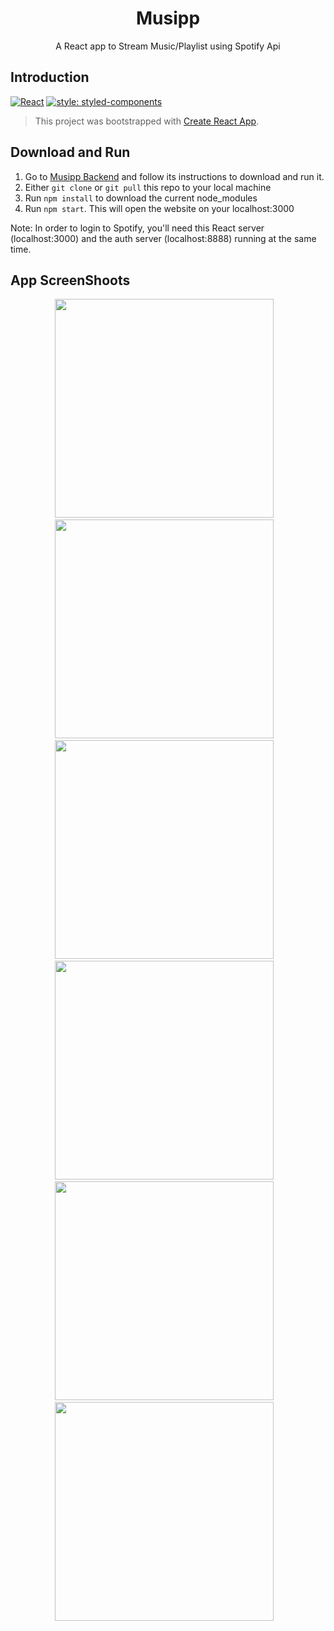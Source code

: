 <h1 align='center'> Musipp </h1>
<p align='center'>A React app to Stream Music/Playlist using Spotify Api</p>

## Introduction

[![React](https://img.shields.io/badge/React-16.9.0-black.svg?style=rounded-square)](https://reactjs.org/)
[![style: styled-components](https://img.shields.io/badge/style-%F0%9F%92%85%20styled--components-orange.svg?colorB=daa357&colorA=db748e)](https://github.com/styled-components/styled-components)

> This project was bootstrapped with [Create React App](https://github.com/facebook/create-react-app).

## Download and Run

1. Go to [Musipp Backend](https://github.com/fikribasa/musipp-backend) and follow its instructions to download and run it.
2. Either `git clone` or `git pull` this repo to your local machine
3. Run `npm install` to download the current node_modules
4. Run `npm start`. This will open the website on your localhost:3000

Note: In order to login to Spotify, you'll need this React server (localhost:3000) and the auth server (localhost:8888) running at the same time.

## App ScreenShoots

<p align='center'>

  <span>
      <image  width="350px" src='./screenshoot/landing.JPG' /> &nbsp;&nbsp;
      <image src='./screenshoot/profile.JPG'  width="350px" /> &nbsp;&nbsp;
      <image src='./screenshoot/top track.JPG'  width="350px"/>  &nbsp;&nbsp;
      <image src='./screenshoot/playlists.JPG'  width="350px" /> &nbsp;&nbsp;
      <image src='./screenshoot/playlist.JPG'  width="350px" /> &nbsp;&nbsp;
      <image src='./screenshoot/track.JPG'  width="350px" /> &nbsp;&nbsp;
  </span>
</p>
